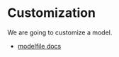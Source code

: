 # Customization

We are going to customize a model.

* [modelfile docs](https://github.com/ollama/ollama/blob/main/docs/modelfile.md)



